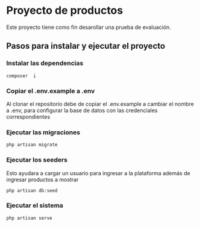# Proyecto de productos

Este proyecto tiene como fin desarollar una prueba de evaluación.

## Pasos para instalar y ejecutar el proyecto

### Instalar las dependencias
```
composer  i
```

### Copiar el .env.example a .env
Al clonar el repositorio debe de copiar el .env.example a cambiar el nombre a .env, para configurar la base de datos con las credenciales correspondientes

### Ejecutar las migraciones
```
php artisan migrate
```

### Ejecutar los seeders
Esto ayudara a cargar un usuario para ingresar a la plataforma además de ingresar productos a mostrar
```
php artisan db:seed
```

### Ejecutar el sistema
```
php artisan serve
```